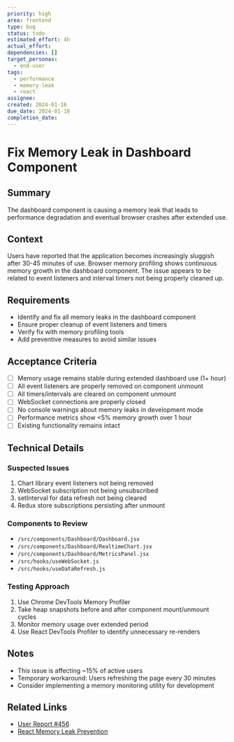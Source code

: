 ```yaml
---
priority: high
area: frontend
type: bug
status: todo
estimated_effort: 4h
actual_effort: 
dependencies: []
target_personas:
  - end-user
tags:
  - performance
  - memory-leak
  - react
assignee: 
created: 2024-01-16
due_date: 2024-01-18
completion_date: 
---
```


# Fix Memory Leak in Dashboard Component

## Summary
The dashboard component is causing a memory leak that leads to performance degradation and eventual browser crashes after extended use.

## Context
Users have reported that the application becomes increasingly sluggish after 30-45 minutes of use. Browser memory profiling shows continuous memory growth in the dashboard component. The issue appears to be related to event listeners and interval timers not being properly cleaned up.

## Requirements
- Identify and fix all memory leaks in the dashboard component
- Ensure proper cleanup of event listeners and timers
- Verify fix with memory profiling tools
- Add preventive measures to avoid similar issues

## Acceptance Criteria
- [ ] Memory usage remains stable during extended dashboard use (1+ hour)
- [ ] All event listeners are properly removed on component unmount
- [ ] All timers/intervals are cleared on component unmount
- [ ] WebSocket connections are properly closed
- [ ] No console warnings about memory leaks in development mode
- [ ] Performance metrics show <5% memory growth over 1 hour
- [ ] Existing functionality remains intact

## Technical Details
### Suspected Issues
1. Chart library event listeners not being removed
2. WebSocket subscription not being unsubscribed
3. setInterval for data refresh not being cleared
4. Redux store subscriptions persisting after unmount

### Components to Review
- `/src/components/Dashboard/Dashboard.jsx`
- `/src/components/Dashboard/RealtimeChart.jsx`
- `/src/components/Dashboard/MetricsPanel.jsx`
- `/src/hooks/useWebSocket.js`
- `/src/hooks/useDataRefresh.js`

### Testing Approach
1. Use Chrome DevTools Memory Profiler
2. Take heap snapshots before and after component mount/unmount cycles
3. Monitor memory usage over extended period
4. Use React DevTools Profiler to identify unnecessary re-renders

## Notes
- This issue is affecting ~15% of active users
- Temporary workaround: Users refreshing the page every 30 minutes
- Consider implementing a memory monitoring utility for development

## Related Links
- [User Report #456](https://support.example.com/tickets/456)
- [React Memory Leak Prevention](https://react.dev/learn/lifecycle-of-reactive-effects#how-to-handle-the-effect-firing-twice-in-development)